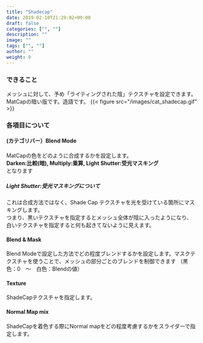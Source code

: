 ```yaml
---
title: "Shadecap"
date: 2019-02-10T21:29:02+09:00
draft: false
categories: ["", ""]
description: ""
image: ""
tags: ["", ""]
author: ""
weight: 9
---
```


### できること
メッシュに対して、予め「ライティングされた陰」テクスチャを設定できます。  
MatCapの暗い版です。造語です。
{{< figure src="/images/cat_shadecap.gif" >}}
### 各項目について
#### (カテゴリバー）Blend Mode
MatCapの色をどのように合成するかを設定します。  
**Darken:比較(暗), Multiply:乗算, Light Shutter:受光マスキング**  
となります
##### Light Shutter:受光マスキングについて
これは合成方法ではなく、Shade Cap テクスチャを光を受けている箇所にマスキングします。  
つまり、黒いテクスチャを指定するとメッシュ全体が陰に入ったようになり、  
白いテクスチャを指定すると何も起きてないように見えます。
#### Blend & Mask
Blend Modeで設定した方法でどの程度ブレンドするかを設定します。マスクテクスチャを使うことで、メッシュの部分ごとのブレンドを制御できます
（黒色：0　～　白色：Blendの値）
#### Texture
ShadeCapテクスチャを指定します。
#### Normal Map mix
ShadeCapを着色する際にNormal mapをどの程度考慮するかをスライダーで指定します。
